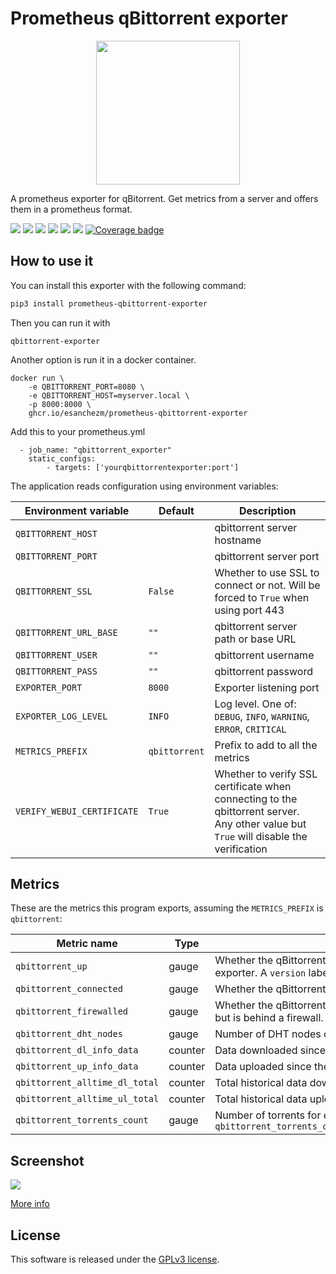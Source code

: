 # Prometheus qBittorrent exporter

<p align="center">
<img src="https://raw.githubusercontent.com/esanchezm/prometheus-qbittorrent-exporter/master/logo.png" height="230">
</p>

A prometheus exporter for qBitorrent. Get metrics from a server and offers them in a prometheus format.

![](https://img.shields.io/github/license/esanchezm/prometheus-qbittorrent-exporter?style=for-the-badge) ![](https://img.shields.io/maintenance/yes/2023?style=for-the-badge) ![](https://img.shields.io/docker/pulls/esanchezm/prometheus-qbittorrent-exporter?style=for-the-badge) ![](https://img.shields.io/github/forks/esanchezm/prometheus-qbittorrent-exporter?style=for-the-badge) ![](https://img.shields.io/github/stars/esanchezm/prometheus-qbittorrent-exporter?style=for-the-badge) ![](https://img.shields.io/python/required-version-toml?tomlFilePath=https://raw.githubusercontent.com/esanchezm/prometheus-qbittorrent-exporter/master/pyproject.toml&style=for-the-badge) [![Coverage badge](https://img.shields.io/endpoint?url=https://raw.githubusercontent.com/esanchezm/prometheus-qbittorrent-exporter/python-coverage-comment-action-data/endpoint.json&label=tests%20coverage&style=for-the-badge)](https://htmlpreview.github.io/?https://github.com/esanchezm/prometheus-qbittorrent-exporter/blob/python-coverage-comment-action-data/htmlcov/index.html)

## How to use it

You can install this exporter with the following command:

```bash
pip3 install prometheus-qbittorrent-exporter
```

Then you can run it with

```
qbittorrent-exporter
```

Another option is run it in a docker container.

```
docker run \
    -e QBITTORRENT_PORT=8080 \
    -e QBITTORRENT_HOST=myserver.local \
    -p 8000:8000 \
    ghcr.io/esanchezm/prometheus-qbittorrent-exporter
```
Add this to your prometheus.yml
```
  - job_name: "qbittorrent_exporter"
    static_configs:
        - targets: ['yourqbittorrentexporter:port']
```
The application reads configuration using environment variables:

| Environment variable       | Default       | Description |
| -------------------------- | ------------- | ----------- |
| `QBITTORRENT_HOST`         |               | qbittorrent server hostname |
| `QBITTORRENT_PORT`         |               | qbittorrent server port |
| `QBITTORRENT_SSL`          | `False`       | Whether to use SSL to connect or not. Will be forced to `True` when using port 443  |
| `QBITTORRENT_URL_BASE`     | `""`          | qbittorrent server path or base URL |
| `QBITTORRENT_USER`         | `""`          | qbittorrent username |
| `QBITTORRENT_PASS`         | `""`          | qbittorrent password |
| `EXPORTER_PORT`            | `8000`        | Exporter listening port |
| `EXPORTER_LOG_LEVEL`       | `INFO`        | Log level. One of: `DEBUG`, `INFO`, `WARNING`, `ERROR`, `CRITICAL` |
| `METRICS_PREFIX`           | `qbittorrent` | Prefix to add to all the metrics |
| `VERIFY_WEBUI_CERTIFICATE` | `True`        | Whether to verify SSL certificate when connecting to the qbittorrent server. Any other value but `True` will disable the verification |


## Metrics

These are the metrics this program exports, assuming the `METRICS_PREFIX` is `qbittorrent`:


| Metric name                                         | Type     | Description      |
| --------------------------------------------------- | -------- | ---------------- |
| `qbittorrent_up`                                    | gauge    | Whether the qBittorrent server is answering requests from this exporter. A `version` label with the server version is added. |
| `qbittorrent_connected`                                         | gauge    | Whether the qBittorrent server is connected to the Bittorrent network.  |
| `qbittorrent_firewalled`                                        | gauge    | Whether the qBittorrent server is connected to the Bittorrent network but is behind a firewall.  |
| `qbittorrent_dht_nodes`                                         | gauge    | Number of DHT nodes connected to. |
| `qbittorrent_dl_info_data`                                      | counter  | Data downloaded since the server started, in bytes. |
| `qbittorrent_up_info_data`                                      | counter  | Data uploaded since the server started, in bytes. |
| `qbittorrent_alltime_dl_total`                                  | counter  | Total historical data downloaded, in bytes. |
| `qbittorrent_alltime_ul_total`                                  | counter  | Total historical data uploaded, in bytes. |
| `qbittorrent_torrents_count`                                    | gauge    | Number of torrents for each `category` and `status`. Example: `qbittorrent_torrents_count{category="movies",status="downloading"}`|

## Screenshot

![](./grafana/screenshot.png)

[More info](./grafana/README.md)

## License

This software is released under the [GPLv3 license](LICENSE).
